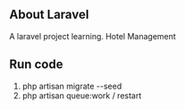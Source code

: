 ## About Laravel

A laravel project learning. Hotel Management

## Run code

1. php artisan migrate --seed
2. php artisan queue:work / restart
